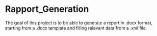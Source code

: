 # Rapport_Generation

The goal of this project is to be able to generate a report in .docx format, starting from a .docx template and filling relevant data from a .xml file.
